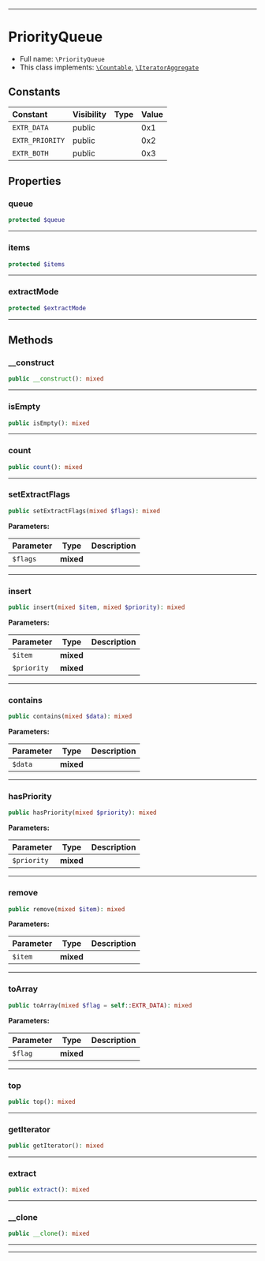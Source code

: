 ***

# PriorityQueue

* Full name: `\PriorityQueue`
* This class implements:
  [`\Countable`](./Countable.md), [`\IteratorAggregate`](./IteratorAggregate.md)

## Constants

| Constant | Visibility | Type | Value |
|:---------|:-----------|:-----|:------|
|`EXTR_DATA`|public| |0x1|
|`EXTR_PRIORITY`|public| |0x2|
|`EXTR_BOTH`|public| |0x3|

## Properties

### queue

```php
protected $queue
```

***

### items

```php
protected $items
```

***

### extractMode

```php
protected $extractMode
```

***

## Methods

### __construct

```php
public __construct(): mixed
```

***

### isEmpty

```php
public isEmpty(): mixed
```

***

### count

```php
public count(): mixed
```

***

### setExtractFlags

```php
public setExtractFlags(mixed $flags): mixed
```

**Parameters:**

| Parameter | Type | Description |
|-----------|------|-------------|
| `$flags` | **mixed** |  |

***

### insert

```php
public insert(mixed $item, mixed $priority): mixed
```

**Parameters:**

| Parameter | Type | Description |
|-----------|------|-------------|
| `$item` | **mixed** |  |
| `$priority` | **mixed** |  |

***

### contains

```php
public contains(mixed $data): mixed
```

**Parameters:**

| Parameter | Type | Description |
|-----------|------|-------------|
| `$data` | **mixed** |  |

***

### hasPriority

```php
public hasPriority(mixed $priority): mixed
```

**Parameters:**

| Parameter | Type | Description |
|-----------|------|-------------|
| `$priority` | **mixed** |  |

***

### remove

```php
public remove(mixed $item): mixed
```

**Parameters:**

| Parameter | Type | Description |
|-----------|------|-------------|
| `$item` | **mixed** |  |

***

### toArray

```php
public toArray(mixed $flag = self::EXTR_DATA): mixed
```

**Parameters:**

| Parameter | Type | Description |
|-----------|------|-------------|
| `$flag` | **mixed** |  |

***

### top

```php
public top(): mixed
```

***

### getIterator

```php
public getIterator(): mixed
```

***

### extract

```php
public extract(): mixed
```

***

### __clone

```php
public __clone(): mixed
```

***


***

